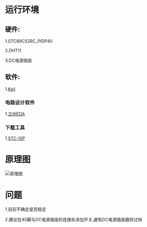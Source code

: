 # 运行环境

## 硬件:

1.STC89C52RC_PIDP40

2.DHT11

3.DC电源插座

## 软件:

1.[Keil](https://www.keil.com)

### 电路设计软件

1.[立创EDA](https://lceda.cn/)

### 下载工具

1.[STC-ISP](https://www.stcisp.com/)

# 原理图

![原理图](https://www.e-sfsky.tk/img/Schematic_Automatic_temperature_humidity_2022-04-04.png)

# 问题

1.目前不确定是否稳定

2.建议在40脚与DC电源插座的连接处添加开关,避免DC电源插座磨损过快
